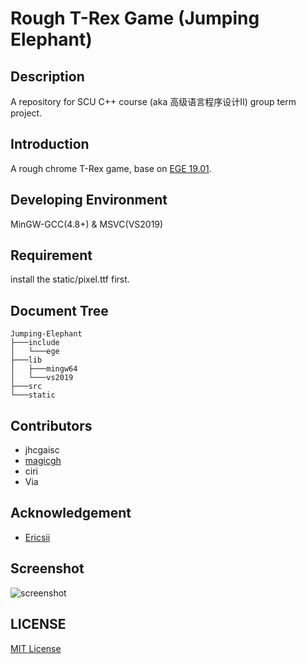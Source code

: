 # Rough T-Rex Game (Jumping Elephant)
## Description 
A repository for SCU C++ course (aka 高级语言程序设计II) group term project.

## Introduction 
A rough chrome T-Rex game, base on [EGE 19.01](https://xege.org/). 

## Developing Environment
MinGW-GCC(4.8+) & MSVC(VS2019) 

## Requirement
install the static/pixel.ttf first.

## Document Tree 
```
Jumping-Elephant
├───include
│   └───ege
├───lib
│   ├───mingw64
│   └───vs2019
├───src
└───static
```

## Contributors
* jhcgaisc 
* [magicgh](https://github.com/magicgh)
* ciri
* Via
  
## Acknowledgement
* [Ericsii](https://github.com/Ericsii)
  
## Screenshot
![screenshot](https://i.loli.net/2020/06/12/7pnVq6BRDrOKcby.gif)

## LICENSE
[MIT License](https://mit-license.org/)
